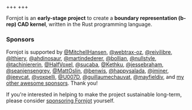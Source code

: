 +++
+++

Fornjot is an **early-stage project** to create a **boundary representation (b-rep) CAD kernel**, written in the Rust programming language.


### Sponsors

Fornjot is supported by [@MitchellHansen](https://github.com/MitchellHansen), [@webtrax-oz](https://github.com/webtrax-oz), [@reivilibre](https://github.com/reivilibre), [@lthiery](https://github.com/lthiery), [@ahdinosaur](https://github.com/ahdinosaur), [@martindederer](https://github.com/martindederer), [@bollian](https://github.com/bollian), [@nullstyle](https://github.com/nullstyle), [@tachiniererin](https://github.com/tachiniererin), [@HalfVoxel](https://github.com/HalfVoxel), [@sucaba](https://github.com/sucaba), [@Kethku](https://github.com/Kethku), [@jessebraham](https://github.com/jessebraham), [@seanjensengrey](https://github.com/seanjensengrey), [@MattOslin](https://github.com/MattOslin), [@benwis](https://github.com/benwis), [@happysalada](https://github.com/happysalada), [@jminer](https://github.com/jminer), [@jeevcat](https://github.com/jeevcat), [@voxpelli](https://github.com/voxpelli), [@U007D](https://github.com/U007D), [@guillaumechauvat](https://github.com/guillaumechauvat), [@mayfieldiv](https://github.com/mayfieldiv), and [my other awesome sponsors](https://github.com/sponsors/hannobraun). Thank you!

If you're interested in helping to make the project sustainable long-term, please consider [sponsoring Fornjot](https://github.com/sponsors/hannobraun) yourself.
